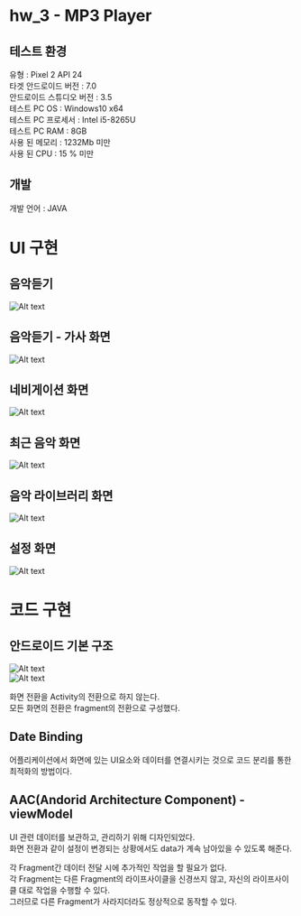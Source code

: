 # hw_3 - MP3 Player    

## 테스트 환경  
유형 : Pixel 2 API 24  
타겟 안드로이드 버전 : 7.0  
안드로이드 스튜디오 버전 : 3.5  
테스트 PC OS : Windows10 x64  
테스트 PC 프로세서 : Intel i5-8265U  
테스트 PC RAM : 8GB  
사용 된 메모리 : 1232Mb 미만  
사용 된 CPU : 15 % 미만

## 개발
개발 언어 : JAVA

# UI 구현
## 음악듣기 
![Alt text](./my_image/play_music.jpg)
## 음악듣기 - 가사 화면
![Alt text](./my_image/lyrics.jpg)  
## 네비게이션  화면
![Alt text](./my_image/navi.jpg)  
## 최근 음악 화면
![Alt text](./my_image/recent_music.jpg)  
## 음악 라이브러리 화면
![Alt text](./my_image/library.jpg)  
## 설정 화면
![Alt text](./my_image/setting.jpg)   

# 코드 구현

## 안드로이드 기본 구조

![Alt text](./my_image/android.png)  
![Alt text](./my_image/android_dalvik.png)  


화면 전환을 Activity의 전환으로 하지 않는다.   
모든 화면의 전환은 fragment의 전환으로 구성했다.   


## Date Binding   
어플리케이션에서 화면에 있는 UI요소와 데이터를 연결시키는 것으로 코드 분리를 통한 최적화의 방법이다.  


## AAC(Andorid Architecture Component) - viewModel   
UI 관련 데이터를 보관하고, 관리하기 위해 디자인되었다.   
화면 전환과 같이 설정이 변경되는 상황에서도 data가 계속 남아있을 수 있도록 해준다.   

각 Fragment간 데이터 전달 시에 추가적인 작업을 할 필요가 없다.   
각 Fragment는 다른 Fragment의 라이프사이클을 신경쓰지 않고, 자신의 라이프사이클 대로 작업을 수행할 수 있다.   
그러므로 다른 Fragment가 사라지더라도 정상적으로 동작할 수 있다.   
